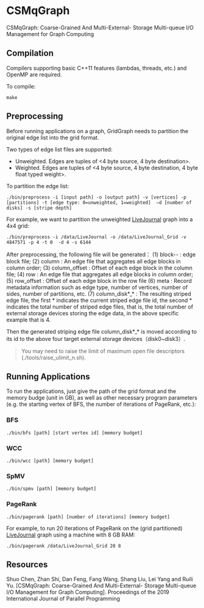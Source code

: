 # CSMqGraph
CSMqGraph: Coarse-Grained And Multi-External- Storage Multi-queue I/O Management for Graph Computing
## Compilation
Compilers supporting basic C++11 features (lambdas, threads, etc.) and OpenMP are required.

To compile:
```
make
```
## Preprocessing
Before running applications on a graph, GridGraph needs to partition the original edge list into the grid format.

Two types of edge list files are supported:
- Unweighted. Edges are tuples of <4 byte source, 4 byte destination>.
- Weighted. Edges are tuples of <4 byte source, 4 byte destination, 4 byte float typed weight>.

To partition the edge list:
```
./bin/preprocess -i [input path] -o [output path] -v [vertices] -p [partitions] -t [edge type: 0=unweighted, 1=weighted]  –d [number of disks] -s [stripe depth]
```
For example, we want to partition the unweighted [LiveJournal](http://snap.stanford.edu/data/soc-LiveJournal1.html) graph into a 4x4 grid:
```
./bin/preprocess -i /data/LiveJournal -o /data/LiveJournal_Grid -v 4847571 -p 4 -t 0  -d 4 -s 6144
```
After preprocessing, the following file will be generated：
(1) block-*-* : edge block file;
(2) column : An edge file that aggregates all edge blocks in column order;
(3) column_offset : Offset of each edge block in the column file;
(4) row : An edge file that aggregates all edge blocks in column order;
(5) row_offset : Offset of each edge block in the row file
(6) meta : Record metadata information such as edge type, number of vertices, number of sides, number of partitions, etc.
(7) column_disk*_* :  The resulting striped edge file, the first * indicates the current striped edge file id, the second * indicates the total number of striped edge files, that is, the total number of external storage devices storing the edge data, in the above specific example that is 4.

Then the generated striping edge file column_disk*_* is moved according to its id to the above four target external storage devices（disk0~disk3）.
> You may need to raise the limit of maximum open file descriptors (./tools/raise\_ulimit\_n.sh).

## Running Applications
To run the applications, just give the path of the grid format and the memory budge (unit in GB), as well as other necessary program parameters (e.g. the starting vertex of BFS, the number of iterations of PageRank, etc.):

### BFS
```
./bin/bfs [path] [start vertex id] [memory budget]
```

### WCC
```
./bin/wcc [path] [memory budget]
```

### SpMV
```
./bin/spmv [path] [memory budget]
```

### PageRank
```
./bin/pagerank [path] [number of iterations] [memory budget]
```

For example, to run 20 iterations of PageRank on the (grid partitioned) [LiveJournal](http://snap.stanford.edu/data/soc-LiveJournal1.html) graph using a machine with 8 GB RAM:
```
./bin/pagerank /data/LiveJournal_Grid 20 8
```
## Resources
Shuo Chen, Zhan Shi, Dan Feng, Fang Wang, Shang Liu, Lei Yang and Ruili Yu. [CSMqGraph: Coarse-Grained And Multi-External-
Storage Multi-queue I/O Management for Graph Computing]. Proceedings of the 2019 International Journal of Parallel Programming

